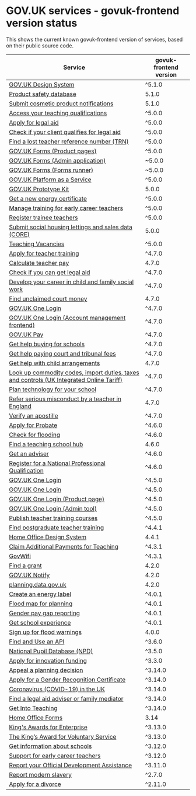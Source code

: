 # GOV.UK services - govuk-frontend version status


This shows the current known govuk-frontend version of services, based on their public source code.

| Service | govuk-frontend version |
| ------- | --------------------- |
| [GOV.UK Design System](https://github.com/alphagov/govuk-design-system/) | ^5.1.0 |
| [Product safety database](https://github.com/UKGovernmentBEIS/beis-opss-psd/) | 5.1.0 |
| [Submit cosmetic product notifications](https://github.com/UKGovernmentBEIS/beis-opss-cosmetics/cosmetics-web/) | 5.1.0 |
| [Access your teaching qualifications](https://github.com/DFE-Digital/access-your-teaching-qualifications/) | ^5.0.0 |
| [Apply for legal aid](https://github.com/ministryofjustice/laa-apply-for-legal-aid/) | ^5.0.0 |
| [Check if your client qualifies for legal aid](https://github.com/ministryofjustice/laa-estimate-financial-eligibility-for-legal-aid/) | ^5.0.0 |
| [Find a lost teacher reference number (TRN)](https://github.com/DFE-Digital/find-a-lost-trn/) | ^5.0.0 |
| [GOV.UK Forms (Product pages)](https://github.com/alphagov/forms-product-page/) | ^5.0.0 |
| [GOV.UK Forms (Admin application)](https://github.com/alphagov/forms-admin/) | ~5.0.0 |
| [GOV.UK Forms (Forms runner)](https://github.com/alphagov/forms-runner/) | ~5.0.0 |
| [GOV.UK Platform as a Service](https://github.com/alphagov/paas-product-pages/) | ^5.0.0 |
| [GOV.UK Prototype Kit](https://github.com/alphagov/govuk-prototype-kit/) | 5.0.0 |
| [Get a new energy certificate](https://github.com/communitiesuk/epb-frontend/) | ^5.0.0 |
| [Manage training for early career teachers](https://github.com/DFE-Digital/early-careers-framework/) | ^5.0.0 |
| [Register trainee teachers](https://github.com/DFE-Digital/register-trainee-teachers/) | ^5.0.0 |
| [Submit social housing lettings and sales data (CORE)](https://github.com/communitiesuk/submit-social-housing-lettings-and-sales-data/) | 5.0.0 |
| [Teaching Vacancies](https://github.com/DFE-Digital/teaching-vacancies/) | ^5.0.0 |
| [Apply for teacher training](https://github.com/DFE-Digital/apply-for-teacher-training/) | ^4.7.0 |
| [Calculate teacher pay](https://github.com/DFE-Digital/teacher-pay-calculator/) | 4.7.0 |
| [Check if you can get legal aid](https://github.com/ministryofjustice/cla_public/) | ^4.7.0 |
| [Develop your career in child and family social work](https://github.com/DFE-Digital/childrens-social-care-cpd/Childrens-Social-Care-CPD/) | ^4.7.0 |
| [Find unclaimed court money](https://github.com/ministryofjustice/find-unclaimed-court-money/) | 4.7.0 |
| [GOV.UK One Login](https://github.com/alphagov/di-account-management-frontend/) | ^4.7.0 |
| [GOV.UK One Login (Account management frontend)](https://github.com/govuk-one-login/di-account-management-frontend/) | ^4.7.0 |
| [GOV.UK Pay](https://github.com/alphagov/pay-frontend/) | ^4.7.0 |
| [Get help buying for schools](https://github.com/DFE-Digital/buy-for-your-school/) | ^4.7.0 |
| [Get help paying court and tribunal fees](https://github.com/ministryofjustice/hwf-publicapp/) | ^4.7.0 |
| [Get help with child arrangements](https://github.com/ministryofjustice/help-with-child-arrangements/) | 4.7.0 |
| [Look up commodity codes, import duties, taxes and controls (UK Integrated Online Tariff)](https://github.com/trade-tariff/trade-tariff-frontend/) | ^4.7.0 |
| [Plan technology for your school](https://github.com/DFE-Digital/plan-technology-for-your-school/src/Dfe.PlanTech.Web.Node/) | ^4.7.0 |
| [Refer serious misconduct by a teacher in England](https://github.com/DFE-Digital/refer-serious-misconduct/) | 4.7.0 |
| [Verify an apostille](https://github.com/UKForeignOffice/verify-apostille-service/) | ^4.7.0 |
| [Apply for Probate](https://github.com/hmcts/probate-frontend/) | ^4.6.0 |
| [Check for flooding](https://github.com/DEFRA/flood-app/) | ^4.6.0 |
| [Find a teaching school hub](https://github.com/DFE-Digital/teaching-school-hub-finder/) | 4.6.0 |
| [Get an adviser](https://github.com/DFE-Digital/get-teacher-training-adviser-service/) | ^4.6.0 |
| [Register for a National Professional Qualification](https://github.com/DFE-Digital/npq-registration/) | ^4.6.0 |
| [GOV.UK One Login](https://github.com/alphagov/di-onboarding-product-page/) | ^4.5.0 |
| [GOV.UK One Login](https://github.com/alphagov/di-onboarding-self-service-experience/express/) | ^4.5.0 |
| [GOV.UK One Login (Product page)](https://github.com/govuk-one-login/onboarding-product-page/) | ^4.5.0 |
| [GOV.UK One Login (Admin tool)](https://github.com/govuk-one-login/onboarding-self-service-experience/express/) | ^4.5.0 |
| [Publish teacher training courses](https://github.com/DFE-Digital/publish-teacher-training/) | ^4.5.0 |
| [Find postgraduate teacher training](https://github.com/DFE-Digital/find-teacher-training/) | ^4.4.1 |
| [Home Office Design System](https://github.com/UKHomeOffice/home-office-design-system/components/page/) | 4.4.1 |
| [Claim Additional Payments for Teaching](https://github.com/DFE-Digital/claim-additional-payments-for-teaching/) | ^4.3.1 |
| [GovWifi](https://github.com/alphagov/govwifi-product-page/) | ^4.3.1 |
| [Find a grant](https://github.com/cabinetoffice/gap-find-apply-web/packages/applicant/) | 4.2.0 |
| [GOV.UK Notify](https://github.com/alphagov/notifications-admin/) | 4.2.0 |
| [planning.data.gov.uk](https://github.com/digital-land/digital-land.info/) | 4.2.0 |
| [Create an energy label](https://github.com/UKGovernmentBEIS/energy-label-service/) | ^4.0.1 |
| [Flood map for planning](https://github.com/DEFRA/fmp-app/) | ^4.0.1 |
| [Gender pay gap reporting](https://github.com/cabinetoffice/gender-pay-gap/GenderPayGap.WebUI/) | ^4.0.1 |
| [Get school experience](https://github.com/DFE-Digital/schools-experience/) | ^4.0.1 |
| [Sign up for flood warnings](https://github.com/DEFRA/flood-xws-contact-web/) | 4.0.0 |
| [Find and Use an API](https://github.com/DFE-Digital/eapim-developer-hub/) | ^3.6.0 |
| [National Pupil Database (NPD)](https://github.com/DFE-Digital/npd-find-and-explore/) | ^3.5.0 |
| [Apply for innovation funding](https://github.com/InnovateUKGitHub/innovation-funding-service/ifs-web-service/) | ^3.3.0 |
| [Appeal a planning decision](https://github.com/Planning-Inspectorate/appeal-planning-decision/packages/web-comment/) | ^3.14.0 |
| [Apply for a Gender Recognition Certificate](https://github.com/cabinetoffice/grc-app/) | ^3.14.0 |
| [Coronavirus (COVID-19) in the UK ](https://github.com/publichealthengland/coronavirus-dashboard/) | ^3.14.0 |
| [Find a legal aid adviser or family mediator](https://github.com/ministryofjustice/fala/) | ^3.14.0 |
| [Get Into Teaching](https://github.com/DFE-Digital/get-into-teaching-app/) | ^3.14.0 |
| [Home Office Forms](https://github.com/UKHomeOfficeForms/hof/) | 3.14 |
| [King's Awards for Enterprise](https://github.com/bitzesty/qae/) | ^3.13.0 |
| [The King’s Award for Voluntary Service](https://github.com/bitzesty/qavs-v2/) | ^3.13.0 |
| [Get information about schools](https://github.com/DFE-Digital/get-information-about-schools/Web/Edubase.Web.UI/) | ^3.12.0 |
| [Support for early career teachers](https://github.com/DFE-Digital/ecf-engage-and-learn/) | ^3.12.0 |
| [Report your Official Development Assistance](https://github.com/UKGovernmentBEIS/beis-report-official-development-assistance/) | ^3.11.0 |
| [Report modern slavery](https://github.com/UKHomeOffice/modern-slavery/) | ^2.7.0 |
| [Apply for a divorce](https://github.com/hmcts/div-petitioner-frontend/) | ^2.11.0 |


